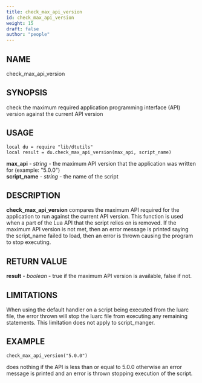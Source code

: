 ```yaml
---
title: check_max_api_version
id: check_max_api_version
weight: 15
draft: false
author: "people"
---
```


## NAME

check_max_api_version

## SYNOPSIS

check the maximum required application programming interface (API) version against the current API version

## USAGE
```
local du = require "lib/dtutils"
local result = du.check_max_api_version(max_api, script_name)
```
**max_api** - _string_ - the maximum API version that the application was written for (example: "5.0.0")  
**script_name** - _string_ - the name of the script

## DESCRIPTION

**check_max_api_version** compares the maximum API required for the application to
run against the current API version. This function is used when a part of the Lua API that
the script relies on is removed.  If the maximum API version is not met, then an 
error message is printed saying the script_name failed to load, then an error is thrown causing the
program to stop executing. 

## RETURN VALUE

**result** - _boolean_ - true if the maximum API version is available, false if not.

## LIMITATIONS

When using the default handler on a script being executed from the luarc file, the error thrown
will stop the luarc file from executing any remaining statements. This limitation does not apply to script_manger.

## EXAMPLE
```
check_max_api_version("5.0.0") 
```
does nothing if the API is less than or equal to 5.0.0 otherwise an
error message is printed and an error is thrown stopping execution of the script.
